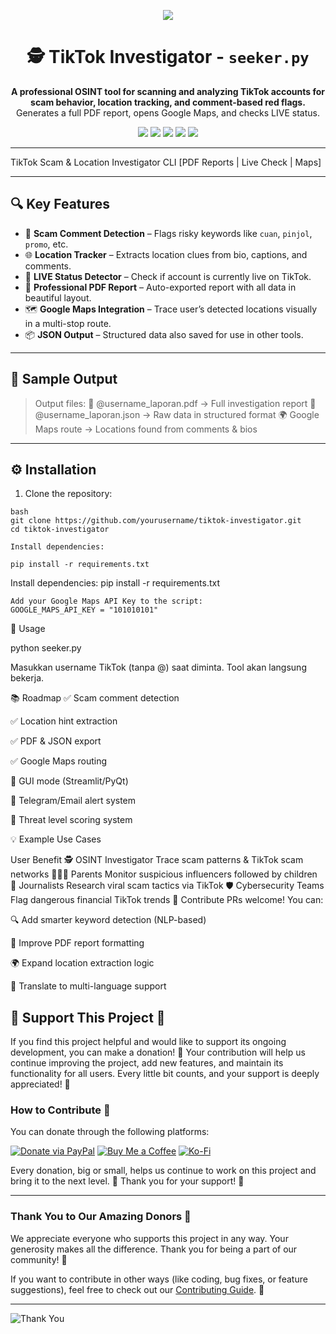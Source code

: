 <p align="center">
  <img src="https://readme-typing-svg.herokuapp.com/?center=true&lines=🕵️+TikTok+Investigator+CLI+Tool;Analyze+Suspicious+Accounts+on+TikTok;PDF+Reports+%7C+Map+Tracking+%7C+LIVE+Check&font=Fira+Code&pause=1000&color=58A6FF&center=true&width=1000&height=50">
</p>

<h1 align="center">🕵️ TikTok Investigator - <code>seeker.py</code></h1>

<p align="center">
  <b>A professional OSINT tool for scanning and analyzing TikTok accounts for scam behavior, location tracking, and comment-based red flags.</b><br>
  Generates a full PDF report, opens Google Maps, and checks LIVE status.
</p>

<p align="center">
  <img src="https://img.shields.io/badge/Python-3.12+-blue.svg?logo=python">
  <img src="https://img.shields.io/badge/License-MIT-green.svg">
  <img src="https://img.shields.io/badge/Platform-Windows%7CLinux%7CMacOS-lightgrey">
  <img src="https://img.shields.io/badge/Report-PDF%20Auto-red.svg?logo=adobeacrobatreader">
  <img src="https://img.shields.io/badge/Map-Google%20Route-yellow.svg?logo=googlemaps">
</p>

---

   TikTok Scam & Location Investigator CLI
     [PDF Reports | Live Check | Maps]      

---

## 🔍 Key Features

- 🧠 **Scam Comment Detection** – Flags risky keywords like `cuan`, `pinjol`, `promo`, etc.
- 🌐 **Location Tracker** – Extracts location clues from bio, captions, and comments.
- 🎥 **LIVE Status Detector** – Check if account is currently live on TikTok.
- 🧾 **Professional PDF Report** – Auto-exported report with all data in beautiful layout.
- 🗺️ **Google Maps Integration** – Trace user’s detected locations visually in a multi-stop route.
- 📦 **JSON Output** – Structured data also saved for use in other tools.

---

## 🧪 Sample Output

> Output files:
> 📄 @username_laporan.pdf → Full investigation report
> 📜 @username_laporan.json → Raw data in structured format
> 🌍 Google Maps route → Locations found from comments & bios


---

## ⚙️ Installation

1. Clone the repository:

```
bash
git clone https://github.com/yourusername/tiktok-investigator.git
cd tiktok-investigator

Install dependencies:

pip install -r requirements.txt

```
Install dependencies:
pip install -r requirements.txt

```
Add your Google Maps API Key to the script:
GOOGLE_MAPS_API_KEY = "101010101"

```
🚀 Usage

python seeker.py


Masukkan username TikTok (tanpa @) saat diminta. Tool akan langsung bekerja.

📚 Roadmap
✅ Scam comment detection

✅ Location hint extraction

✅ PDF & JSON export

✅ Google Maps routing

🚧 GUI mode (Streamlit/PyQt)

🚧 Telegram/Email alert system

🚧 Threat level scoring system

💡 Example Use Cases

User	Benefit
🕵️ OSINT Investigator	Trace scam patterns & TikTok scam networks
👨‍👩‍👧 Parents	Monitor suspicious influencers followed by children
📰 Journalists	Research viral scam tactics via TikTok
🛡️ Cybersecurity Teams	Flag dangerous financial TikTok trends
🤝 Contribute
PRs welcome! You can:

🔍 Add smarter keyword detection (NLP-based)

🎨 Improve PDF report formatting

🌍 Expand location extraction logic

💬 Translate to multi-language support



## 🌟 Support This Project 🌟

If you find this project helpful and would like to support its ongoing development, you can make a donation! 💖 Your contribution will help us continue improving the project, add new features, and maintain its functionality for all users. Every little bit counts, and your support is deeply appreciated! 🙏

### How to Contribute 💸

You can donate through the following platforms:

[![Donate via PayPal](https://img.shields.io/badge/Donate-PayPal-blue?style=for-the-badge&logo=paypal)](https://www.paypal.com/donate?hosted_button_id=YOUR_PAYPAL_LINK)
[![Buy Me a Coffee](https://img.shields.io/badge/Buy%20Me%20a%20Coffee-Donate-yellow?style=for-the-badge&logo=buymeacoffee)](https://www.buymeacoffee.com/YOUR_USERNAME)
[![Ko-Fi](https://img.shields.io/badge/Donate-Ko--Fi-blue?style=for-the-badge&logo=ko-fi)](https://ko-fi.com/YOUR_USERNAME)

Every donation, big or small, helps us continue to work on this project and bring it to the next level. 🚀 Thank you for your support! 💖

---

### Thank You to Our Amazing Donors 🌟

We appreciate everyone who supports this project in any way. Your generosity makes all the difference. Thank you for being a part of our community! 💪

If you want to contribute in other ways (like coding, bug fixes, or feature suggestions), feel free to check out our [Contributing Guide](CONTRIBUTING.md). 🚀

---

![Thank You](https://user-images.githubusercontent.com/74038190/212897782-96581536-54a0-4b87-87b4-5e55f95e8a8b.gif)


